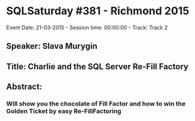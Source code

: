 # SQLSaturday #381 - Richmond 2015
Event Date: 21-03-2015 - Session time: 00:00:00 - Track: Track 2
## Speaker: Slava Murygin
## Title: Charlie and the SQL Server Re-Fill Factory
## Abstract:
### Will show you the chocolate of Fill Factor and how to win the Golden Ticket by easy Re-FillFactoring
  
